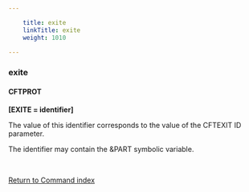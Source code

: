 ```yaml
---

    title: exite
    linkTitle: exite
    weight: 1010

---
```

<span id="exite"></span>

### exite

#### CFTPROT

**\[EXITE = identifier\]**

The value of this
identifier corresponds to the value of the CFTEXIT ID parameter.

The identifier
may contain the &PART symbolic variable.

 

[Return to Command index](../../)
